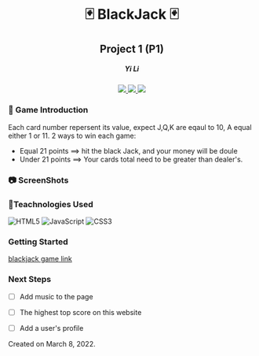 <div align="center"> 

#  :black_joker: BlackJack  :black_joker:
## Project 1  (P1) 
<h5>Yi Li</h5>
<a href="https://msyili.com" target="_blank">
    <img src="https://img.shields.io/badge/-Portfolio:_user.github.io-darkgreen?style=flat&logo=medium"/>
</a>
<a href="https://www.linkedin.com/in/msyili/" target="_blank">
    <img src="https://img.shields.io/badge/-linkedin.com/in/user-blue?style=flat&``logo=Linkedin&logoColor=white">
 </a> 
<a href="mailto:yli3623@gmail.com" target="_blank">
    <img src="https://img.shields.io/badge/-user@gmail.com-c14438?style=flat&logo=Gmail&``logoColor=white">
</a>
</div>


### :memo: Game Introduction  
Each card number repersent its value, expect J,Q,K are eqaul to 10, A equal either 1 or 11.
 2 ways to win each game:  
* Equal 21 points ==> hit the black Jack, and your money will be doule
* Under 21 points ==> Your cards total need to be greater than dealer's. 


### :camera: ScreenShots



### :wrench:Teachnologies Used
![HTML5](https://img.shields.io/badge/-HTML5-333?style=flat&logo=html5)
![JavaScript](https://img.shields.io/badge/-JavaScript-333?style=flat&logo=javascript) 
![CSS3](https://img.shields.io/badge/-CSS-333?style=flat&logo=css3)

### Getting Started
[blackjack game link](https://iam-yi.github.io/blackjack/) <br>


### Next Steps
- [ ] Add music to the page

- [ ] The highest top score on this website 

- [ ] Add a user's profile  


Created on March 8, 2022. 


